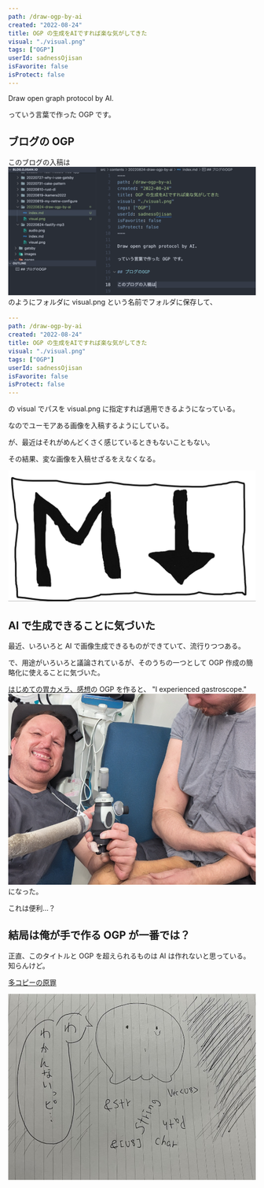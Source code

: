 ```yaml
---
path: /draw-ogp-by-ai
created: "2022-08-24"
title: OGP の生成をAIですれば楽な気がしてきた
visual: "./visual.png"
tags: ["OGP"]
userId: sadnessOjisan
isFavorite: false
isProtect: false
---
```


Draw open graph protocol by AI.

っていう言葉で作った OGP です。

## ブログの OGP

このブログの入稿は ![file](./file.png) のようにフォルダに visual.png という名前でフォルダに保存して、

```yaml
---
path: /draw-ogp-by-ai
created: "2022-08-24"
title: OGP の生成をAIですれば楽な気がしてきた
visual: "./visual.png"
tags: ["OGP"]
userId: sadnessOjisan
isFavorite: false
isProtect: false
---
```

の visual でパスを visual.png に指定すれば適用できるようになっている。

なのでユーモアある画像を入稿するようにしている。

が、最近はそれがめんどくさく感じているときもないこともない。

その結果、変な画像を入稿せざるをえなくなる。

![md](./md.png)

## AI で生成できることに気づいた

最近、いろいろと AI で画像生成できるものができていて、流行りつつある。

で、用途がいろいろと議論されているが、そのうちの一つとして OGP 作成の簡略化に使えることに気づいた。

[はじめての胃カメラ、感想](https://blog.ojisan.io/ikamera2022/)の OGP を作ると、 "I experienced gastroscope." ![gastroscope](./gastroscope.png)になった。

これは便利...？

## 結局は俺が手で作る OGP が一番では？

正直、このタイトルと OGP を超えられるものは AI は作れないと思っている。知らんけど。

[多コピーの原罪](https://blog.ojisan.io/many-copies-original-sin/)

![takopi](./takopi.png)
